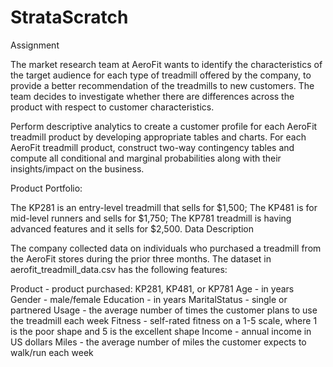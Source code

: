# StrataScratch

Assignment

The market research team at AeroFit wants to identify the characteristics of the target audience for each type of treadmill offered by the company, to provide a better recommendation of the treadmills to new customers. The team decides to investigate whether there are differences across the product with respect to customer characteristics.

Perform descriptive analytics to create a customer profile for each AeroFit treadmill product by developing appropriate tables and charts. For each AeroFit treadmill product, construct two-way contingency tables and compute all conditional and marginal probabilities along with their insights/impact on the business.

Product Portfolio:

The KP281 is an entry-level treadmill that sells for $1,500;
The KP481 is for mid-level runners and sells for $1,750;
The KP781 treadmill is having advanced features and it sells for $2,500.
Data Description

The company collected data on individuals who purchased a treadmill from the AeroFit stores during the prior three months. The dataset in aerofit_treadmill_data.csv has the following features:

Product - product purchased: KP281, KP481, or KP781
Age - in years
Gender - male/female
Education - in years
MaritalStatus - single or partnered
Usage - the average number of times the customer plans to use the treadmill each week
Fitness - self-rated fitness on a 1-5 scale, where 1 is the poor shape and 5 is the excellent shape
Income - annual income in US dollars
Miles - the average number of miles the customer expects to walk/run each week
